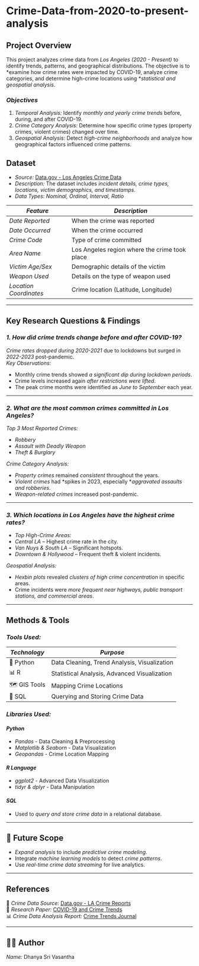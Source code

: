 # Crime-Data-from-2020-to-present-analysis

## Project Overview  
This project analyzes crime data from *Los Angeles (2020 - Present)* to identify trends, patterns, and geographical distributions. The objective is to *examine how crime rates were impacted by COVID-19, analyze crime categories, and determine high-crime locations using **statistical and geospatial analysis*.  

### *Objectives*  
1. *Temporal Analysis:* Identify *monthly and yearly crime trends* before, during, and after COVID-19.  
2. *Crime Category Analysis:* Determine how specific crime types (property crimes, violent crimes) changed over time.  
3. *Geospatial Analysis:* Detect *high-crime neighborhoods* and analyze how geographical factors influenced crime patterns.  

##  Dataset  
- *Source:* [Data.gov - Los Angeles Crime Data](https://catalog.data.gov/dataset/crime-data-from-2020-to-present)  
- *Description:* The dataset includes *incident details, crime types, locations, victim demographics, and timestamps.*  
- *Data Types:* *Nominal, Ordinal, Interval, Ratio*  

| *Feature*       | *Description*                       |
|------------------|-----------------------------------|
| *Date Reported* | When the crime was reported |
| *Date Occurred* | When the crime occurred |
| *Crime Code* | Type of crime committed |
| *Area Name* | Los Angeles region where the crime took place |
| *Victim Age/Sex* | Demographic details of the victim |
| *Weapon Used* | Details on the type of weapon used |
| *Location Coordinates* | Crime location (Latitude, Longitude) |

---

##  Key Research Questions & Findings  

### *1. How did crime trends change before and after COVID-19?*  
*Crime rates dropped during 2020-2021* due to lockdowns but surged in *2022-2023* post-pandemic.  
*Key Observations:*  
- Monthly crime trends showed *a significant dip during lockdown periods*.  
- Crime levels increased again *after restrictions were lifted*.  
- The peak crime months were identified as *June to September* each year.  

---

###  *2. What are the most common crimes committed in Los Angeles?*  
 *Top 3 Most Reported Crimes:*  
- *Robbery*  
- *Assault with Deadly Weapon*  
- *Theft & Burglary*  

*Crime Category Analysis:*  
- *Property crimes* remained *consistent* throughout the years.  
- *Violent crimes* had *spikes in 2023, especially **aggravated assaults and robberies*.  
- *Weapon-related crimes* increased post-pandemic.  

---

### *3. Which locations in Los Angeles have the highest crime rates?*  
- *Top High-Crime Areas:*  
- *Central LA* – Highest crime rate in the city.  
- *Van Nuys & South LA* – Significant hotspots.  
- *Downtown & Hollywood* – Frequent theft & violent incidents.  

*Geospatial Analysis:*  
- *Hexbin plots* revealed *clusters of high crime concentration* in specific areas.  
- Crime incidents were *more frequent near highways, public transport stations, and commercial areas*.  

---

##  Methods & Tools  

###  *Tools Used:*  
| *Technology* | *Purpose* |
|---------------|------------|
| 🐍 Python | Data Cleaning, Trend Analysis, Visualization |
| 📊 R | Statistical Analysis, Advanced Visualization |
| 🗺 GIS Tools | Mapping Crime Locations |
| 📄 SQL | Querying and Storing Crime Data |

###  *Libraries Used:*  
#### *Python*  
- *Pandas* - Data Cleaning & Preprocessing  
- *Matplotlib & Seaborn* - Data Visualization  
- *Geopandas* - Crime Location Mapping  

#### *R Language*  
- *ggplot2* - Advanced Data Visualization  
- *tidyr & dplyr* - Data Manipulation  

#### *SQL*  
- Used to *query and store crime data* in a relational database.  

---

## 🚀 Future Scope  
- *Expand analysis* to include *predictive crime modeling*.  
- Integrate *machine learning models* to detect *crime patterns*.  
- Use *real-time crime data streaming* for live analytics.  

---

##  References  
🔗 *Crime Data Source:* [Data.gov - LA Crime Reports](https://catalog.data.gov/dataset/crime-data-from-2020-to-present)  
📄 *Research Paper:* [COVID-19 and Crime Trends](https://doi.org/10.1073/pnas.2208598119)  
📊 *Crime Data Analysis Report:* [Crime Trends Journal](https://doi.org/10.1016/j.jnlssr.2021.10.008)  

---

## 👨‍💻 Author  
*Name:* Dhanya Sri Vasantha  
